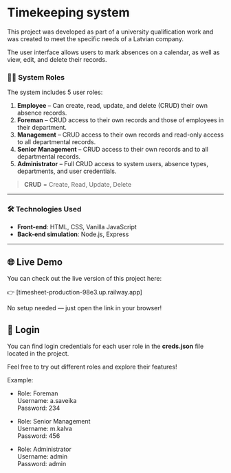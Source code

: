 # Timekeeping system

This project was developed as part of a university qualification work and was created to meet the specific needs of a Latvian company.

The user interface allows users to mark absences on a calendar, as well as view, edit, and delete their records.

### 🧑‍💼 System Roles

The system includes 5 user roles:

1. **Employee** – Can create, read, update, and delete (CRUD) their own absence records.
2. **Foreman** – CRUD access to their own records and those of employees in their department.
3. **Management** – CRUD access to their own records and read-only access to all departmental records.
4. **Senior Management** – CRUD access to their own records and to all departmental records.
5. **Administrator** – Full CRUD access to system users, absence types, departments, and user credentials.

> **CRUD** = Create, Read, Update, Delete

---

### 🛠️ Technologies Used

- **Front-end**: HTML, CSS, Vanilla JavaScript  
- **Back-end simulation**: Node.js, Express

---

## 🌐 Live Demo

You can check out the live version of this project here:

👉 [timesheet-production-98e3.up.railway.app]

No setup needed — just open the link in your browser!

## 🔑 Login

You can find login credentials for each user role in the **creds.json** file located in the project.

Feel free to try out different roles and explore their features!

Example:

- Role: Foreman  
  Username: a.saveika  
  Password: 234

- Role: Senior Management  
  Username: m.kalva  
  Password: 456
  
- Role: Administrator  
  Username: admin  
  Password: admin



